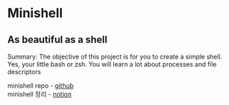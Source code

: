 # Minishell
## As beautiful as a shell
Summary: The objective of this project is for you to create a simple shell. Yes, your
little bash or zsh. You will learn a lot about processes and file descriptors

minishell repo - [github](https://github.com/JeonYoungHo-youjeon/minishell)  
minishell 정리 - [notion](https://mher9804.notion.site/pipex-7fdb646034f44349a766b14dbc5ac3f9)
